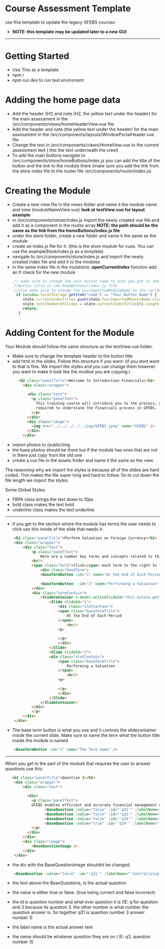 # Course Assessment Template
use this template to update the legacy GFEBS courses
- **NOTE: this template may be updated later to a new GUI** 
--- 
# Getting Started
- Use This as a template
- npm i
- npm run dev to run test enviroment
# Adding the home page data 
- Add the header (H1) and note (H2, the yellow text under the header) for the main assessment in the /src/components/views/homeHeaderView.vue file
- Add the header and note (the yellow text under the header) for the main assessment in the /src/components/layouts/WindowPortalHeader.vue file
- Change the text in /src/components/views/HomeView.vue to the  current assessment text ( this the text underneath the crest) 
- To add the main buttons navigate to /src/components/store/homeButtons/index.js
you can add the title of the button and the link to the module there
(make sure you add the link from the store index file to the router file /src/components/router/index.js)
# Creating the Module
- Create a new view file in the views folder and name it the module name and view (moduleNameView.vue) **look at testView.vue for layout example**
- in /src/components/rotuer/index.js import the newly created vue file and add it as a component in the routes array 
**NOTE: the path should be the same as the link from the homeButtons/index.js file**
- under the store folder, create a new folder and name it the same as the module
- create an index.js file for it. (this is the store module for vuex. You can use the exampleStore/index.js as a template)
- navigate to /src/components/store/index.js and import the newly created index file and add it to the modules
- in the same index file in the mutations: **openCurrentIndex** function add an if check for the new module 
```javascript
    // make sure to change the your button name to what you put as the 
    //button title in the homeButtons/index.js file 
    //also make sure to change the yourImportedModuleName to the correct imported module
     if (window.localStorage.getItem("name") == "Your Button Name") {
        state.currentIndexTitles.push(state.YourImportedModuleName.slideNames);
        state.totalNumberOfSlides = state.currentIndexTitles[0].length;
        return;
      }
```
# Adding Content for the Module
Your Module should follow the same structure as the testView.vue folder.
- Make sure to change the template header to the button title 
- add html in the slides. Follow this structure if you want:
(if you dont want to that is fine. We import the styles and you can change them however you want to make it look like the modlue you are copying.)
```html
      <h2 class="panelTitle">Welcome to Introduction Financials</h2>
        <div class="wrapper">
           
          <div class="text">
            <p class="panelText">
              This training course will introduce you to the process, coordination, and information
              required to understand the Financials process in GFEBS.
            </p>
          </div>
          <div class="image">
            <img src="../../../../../img/GFEBS.jpeg" name="GFEBS" />
          </div>
        </div>
```
- import photos to /public/img
- the base photos should be there but if the module has ones that are not in there just copy from the old one
- create a css file in the assets folder and name it the same as the view

The reasoning why we import the styles is because all of the slides are hard coded. This makes the file super long and hard to follow.
So to cut down the file length we import the styles.

Some Global Styles:
- FBPA class brings the text down to 10px
- bold class makes the text bold
- underline class makes the text underline 

---
- if you get to the section where the module has terms the user needs to click use this inside of the slide that needs it:

```html
    <h2 class="panelTitle">Perform Valuation on Foreign Currency</h2>
    <div class="wrapper">
        <div class="text">
            <p class="panelText">
                Here are a number key terms and concepts related to this section.
            <br/>
            <span class="bold">Click</span> each term to the right to learn more.
                <div class="baseTerm">
                <BaseTermButton :id="1" name="At the End of Each Period" />
                
                <BaseTermButton  :id="2" name="Performing a Valuation" />
            </div>
            <div class="termContain">
                <SlideContainer v-model:activeSlideId="this.$store.getters.getActiveTermId">
                    <Slide slideId="1">
                        <div class="slotContain">
                        <span class="baseTermTitle">
                            At the End of Each Period
                        </span>
                            <br/>
                        <p>
                            
                        </p>
                        </div>
                    </Slide>
                    <Slide slideId="2">
                    <div class="slotContain">
                        <span class="baseTermTitle">
                            Performing a Valuation
                        </span>
                            <br/>
                        <p>
                            
                        </p>
                        </div>
                    </Slide>   
                </SlideContainer>
            </div>
            </p>
        </div>
    </div>
```
- The base term button is what you use and it controls the slidecontainer inside the current slide. Make sure to name the term what the button title inside the module is named
```html
    <BaseTermButton :id="1" name="The Term name" />
```
---
When you get to the part of the module that requires the user to answer questions use this: 

```html
   <h2 class="panelTitle">Question 3</h2>
    <div class="wrapper">
        <div class="text">
          
          <div>
            <p class="panelText">
            GFEBS enables efficient and accurate financial management of the Army by:
                  <BaseQuestion :value="false" :id="'q31'" :labelName="'Centralizing Master Data'" :name="'q3'" />
                  <BaseQuestion :value="false" :id="'q32'" :labelName="'Standardizing Financial Management'" :name="'q3'" />
                  <BaseQuestion :value="false" :id="'q33'" :labelName="'Expediting the Period-End and Year-End Close processes'" :name="'q3'" />
                  <BaseQuestion :value="true" :id="'q34'" :labelName="'All of the above'" :name="'q3'" />
            </p>
          </div>
        </div>
        <div class="image">
            <BaseQuestionImage />
        </div>
    </div>

```

- the div with the BaseQuestionImage shouldnt be changed.
```html
    <BaseQuestion :value="false" :id="'q31'" :labelName="'Centralizing Master Data'" :name="'q3'" />
```
- the text above the BaseQuestions, is the actual question

- the value is either true or false. (true being correct and false incorrect)
- the id is question number and what ever question it is (IE: q for question and 3 because its question 3. the other number is what number the question answer is. So together q31 is question number 3 answer number 1)
- the label name is the actual answer text
- the name should be whatever question they are on ( IE: q3, question number 3)




